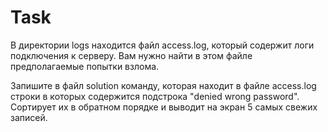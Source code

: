 # Task

В директории logs находится файл access.log, который содержит логи подключения к серверу. Вам нужно найти в этом файле предполагаемые попытки взлома.

Запишите в файл solution команду, которая находит в файле access.log строки в которых содержится подстрока "denied wrong password". Cортирует их в обратном порядке и выводит на экран 5 самых свежих записей.

